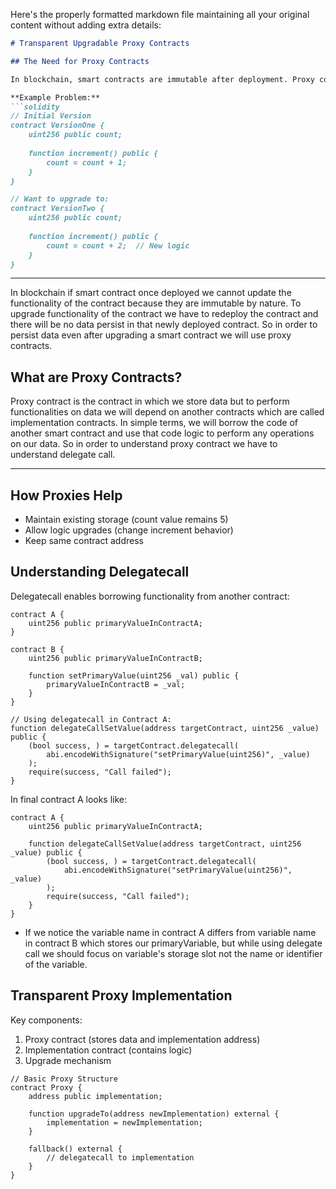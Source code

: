 Here's the properly formatted markdown file maintaining all your original content without adding extra details:

```markdown
# Transparent Upgradable Proxy Contracts

## The Need for Proxy Contracts

In blockchain, smart contracts are immutable after deployment. Proxy contracts enable upgrading contract logic while preserving data.

**Example Problem:**
```solidity
// Initial Version
contract VersionOne {
    uint256 public count;
    
    function increment() public {
        count = count + 1;
    }
}

// Want to upgrade to:
contract VersionTwo {
    uint256 public count;
    
    function increment() public {
        count = count + 2;  // New logic
    }
}
```

---

In blockchain if smart contract once deployed we cannot update the functionality of the contract because they are immutable by nature. To upgrade functionality of the contract we have to redeploy the contract and there will be no data persist in that newly deployed contract. So in order to persist data even after upgrading a smart contract we will use proxy contracts.

## What are Proxy Contracts?

Proxy contract is the contract in which we store data but to perform functionalities on data we will depend on another contracts which are called implementation contracts. In simple terms, we will borrow the code of another smart contract and use that code logic to perform any operations on our data. So in order to understand proxy contract we have to understand delegate call.

---

## How Proxies Help

- Maintain existing storage (count value remains 5)
- Allow logic upgrades (change increment behavior)
- Keep same contract address

## Understanding Delegatecall

Delegatecall enables borrowing functionality from another contract:

```solidity
contract A {
    uint256 public primaryValueInContractA;
}

contract B {
    uint256 public primaryValueInContractB;
    
    function setPrimaryValue(uint256 _val) public {
        primaryValueInContractB = _val;
    }
}

// Using delegatecall in Contract A:
function delegateCallSetValue(address targetContract, uint256 _value) public {
    (bool success, ) = targetContract.delegatecall(
        abi.encodeWithSignature("setPrimaryValue(uint256)", _value)
    );
    require(success, "Call failed");
}
```

In final contract A looks like:
```solidity
contract A {
    uint256 public primaryValueInContractA;

    function delegateCallSetValue(address targetContract, uint256 _value) public {
        (bool success, ) = targetContract.delegatecall(
            abi.encodeWithSignature("setPrimaryValue(uint256)", _value)
        );
        require(success, "Call failed");
    }
}
```

- If we notice the variable name in contract A differs from variable name in contract B which stores our primaryVariable, but while using delegate call we should focus on variable's storage slot not the name or identifier of the variable.

## Transparent Proxy Implementation

Key components:
1. Proxy contract (stores data and implementation address)
2. Implementation contract (contains logic)
3. Upgrade mechanism

```solidity
// Basic Proxy Structure
contract Proxy {
    address public implementation;
    
    function upgradeTo(address newImplementation) external {
        implementation = newImplementation;
    }
    
    fallback() external {
        // delegatecall to implementation
    }
}
```
```
